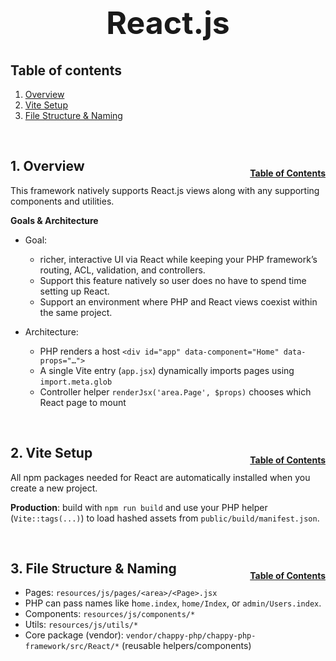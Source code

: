 <h1 style="font-size: 50px; text-align: center;">React.js</h1>

## Table of contents
1. [Overview](#overview)
2. [Vite Setup](#vite-setup)
3. [File Structure & Naming](#file-structure)


<br>

## 1. Overview <a id="overview"></a><span style="float: right; font-size: 14px; padding-top: 15px;">[Table of Contents](#table-of-contents)</span>
This framework natively supports React.js views along with any supporting components and utilities.

**Goals & Architecture**
- Goal: 
    - richer, interactive UI via React while keeping your PHP framework’s routing, ACL, validation, and controllers.
    - Support this feature natively so user does no have to spend time setting up React.
    - Support an environment where PHP and React views coexist within the same project.

- Architecture:
    - PHP renders a host `<div id="app" data-component="Home" data-props="…">`
    - A single Vite entry (`app.jsx`) dynamically imports pages using `import.meta.glob`
    - Controller helper `renderJsx('area.Page', $props)` chooses which React page to mount

<br>

## 2. Vite Setup <a id="vite-setup"></a><span style="float: right; font-size: 14px; padding-top: 15px;">[Table of Contents](#table-of-contents)</span>
All npm packages needed for React are automatically installed when you create a new project.

**Production**: build with `npm run build` and use your PHP helper (`Vite::tags(...)`) to load hashed assets from `public/build/manifest.json`.

<br>

## 3. File Structure & Naming <a id="file-structure"></a><span style="float: right; font-size: 14px; padding-top: 15px;">[Table of Contents](#table-of-contents)</span>
- Pages: `resources/js/pages/<area>/<Page>.jsx`
- PHP can pass names like h`ome.index`, `home/Index`, or `admin/Users.index`.
- Components: `resources/js/components/*`
- Utils: `resources/js/utils/*`
- Core package (vendor): `vendor/chappy-php/chappy-php-framework/src/React/*` (reusable helpers/components)